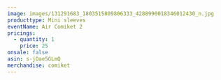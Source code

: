 ```yaml
---
image: images/131291683_1803515809806333_4288990018346012430_n.jpg
producttype: Mini sleeves
eventName: Air Comiket 2
pricings:
  - quantity: 1
    price: 25
onsale: false
asin: s-jOae5GLmQ
merchandise: comiket
---
```

